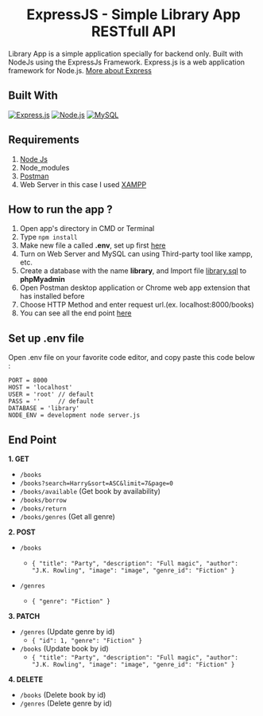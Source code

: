 <h1 align="center">ExpressJS - Simple Library App RESTfull API</h1>



Library App is a simple application specially for backend only. Built with NodeJs using the ExpressJs Framework.
Express.js is a web application framework for Node.js. [More about Express](https://en.wikipedia.org/wiki/Express.js)
## Built With
[![Express.js](https://img.shields.io/badge/Express.js-4.17.1-orange.svg?style=rounded-square)](https://expressjs.com/en/starter/installing.html)
[![Node.js](https://img.shields.io/badge/Node.js-v.10.16.12-green.svg?style=rounded-square)](https://nodejs.org/)
[![MySQL](https://img.shields.io/badge/MySQL-v.2.17.1-green.svg?style=rounded-square)](https://www.mysql.com/)

## Requirements
1. <a href="https://nodejs.org/en/download/">Node Js</a>
2. Node_modules
3. <a href="https://www.getpostman.com/">Postman</a>
4. Web Server in this case I used <a href="https://www.apachefriends.org/index.html">XAMPP</a>

## How to run the app ?
1. Open app's directory in CMD or Terminal
2. Type `npm install`
3. Make new file a called **.env**, set up first [here](#set-up-env-file)
4. Turn on Web Server and MySQL can using Third-party tool like xampp, etc.
5. Create a database with the name **library**, and Import file [library.sql](library.sql) to **phpMyadmin**
6. Open Postman desktop application or Chrome web app extension that has installed before
7. Choose HTTP Method and enter request url.(ex. localhost:8000/books)
8. You can see all the end point [here](#end-point)

## Set up .env file
Open .env file on your favorite code editor, and copy paste this code below :
```
PORT = 8000
HOST = 'localhost'
USER = 'root' // default
PASS = ''     // default
DATABASE = 'library'
NODE_ENV = development node server.js
```

## End Point
**1. GET**
* `/books`
* `/books?search=Harry&sort=ASC&limit=7&page=0`
* `/books/available` (Get book by availability)
* `/books/borrow`
* `/books/return`
* `/books/genres` (Get all genre)


**2. POST**
* `/books`
    * ``` { "title": "Party", "description": "Full magic", "author": "J.K. Rowling", "image": "image", "genre_id": "Fiction" } ```

* `/genres`
    * ``` { "genre": "Fiction" } ```

**3. PATCH**
* `/genres` (Update genre by id)
   * ``` { "id": 1, "genre": "Fiction" } ```
* `/books` (Update book by id)
   * ``` { "title": "Party", "description": "Full magic", "author": "J.K. Rowling", "image": "image", "genre_id": "Fiction" } ```

**4. DELETE**
* `/books` (Delete book by id)
* `/genres` (Delete genre by id)
